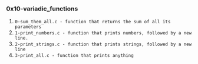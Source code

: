 ### 0x10-variadic_functions

1. `0-sum_them_all.c - function that returns the sum of all its parameters`
2. `1-print_numbers.c - function that prints numbers, followed by a new line.`  
3. `2-print_strings.c - function that prints strings, followed by a new line` 
4. `3-print_all.c - function that prints anything`
